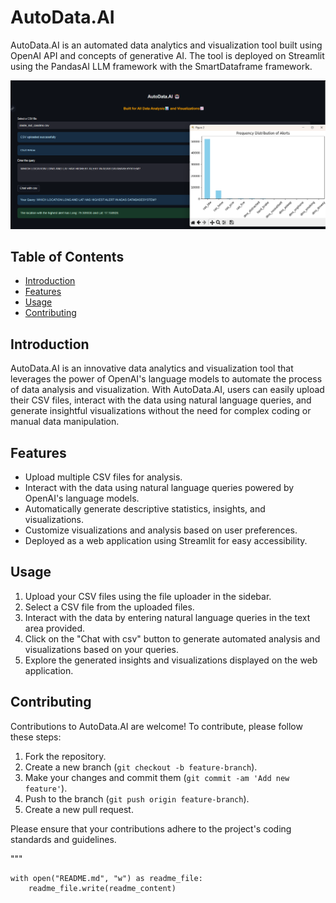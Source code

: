
# AutoData.AI

AutoData.AI is an automated data analytics and visualization tool built using OpenAI API and concepts of generative AI. The tool is deployed on Streamlit using the PandasAI LLM framework with the SmartDataframe framework.

![Demo](https://github.com/r-rishit27/AutoData.AI/blob/main/demo.png)


## Table of Contents

- [Introduction](#introduction)
- [Features](#features)
- [Usage](#usage)
- [Contributing](#contributing)
## Introduction

AutoData.AI is an innovative data analytics and visualization tool that leverages the power of OpenAI's language models to automate the process of data analysis and visualization. With AutoData.AI, users can easily upload their CSV files, interact with the data using natural language queries, and generate insightful visualizations without the need for complex coding or manual data manipulation.

## Features

- Upload multiple CSV files for analysis.
- Interact with the data using natural language queries powered by OpenAI's language models.
- Automatically generate descriptive statistics, insights, and visualizations.
- Customize visualizations and analysis based on user preferences.
- Deployed as a web application using Streamlit for easy accessibility.

## Usage

1. Upload your CSV files using the file uploader in the sidebar.
2. Select a CSV file from the uploaded files.
3. Interact with the data by entering natural language queries in the text area provided.
4. Click on the "Chat with csv" button to generate automated analysis and visualizations based on your queries.
5. Explore the generated insights and visualizations displayed on the web application.

## Contributing

Contributions to AutoData.AI are welcome! To contribute, please follow these steps:

1. Fork the repository.
2. Create a new branch (`git checkout -b feature-branch`).
3. Make your changes and commit them (`git commit -am 'Add new feature'`).
4. Push to the branch (`git push origin feature-branch`).
5. Create a new pull request.

Please ensure that your contributions adhere to the project's coding standards and guidelines.

"""

    with open("README.md", "w") as readme_file:
        readme_file.write(readme_content)
